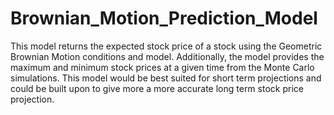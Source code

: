 # Brownian_Motion_Prediction_Model

This model returns the expected stock price of a stock using the Geometric Brownian Motion conditions and model. Additionally, the model provides the maximum and minimum stock prices at a given time from the Monte Carlo simulations. This model would be best suited for short term projections and could be built upon to give more a more accurate long term stock price projection.
